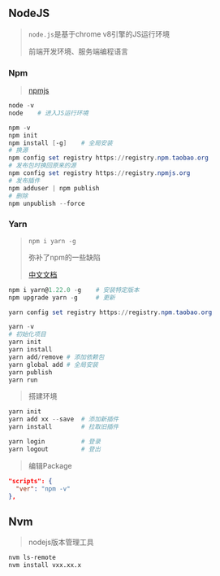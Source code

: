 <!-- 
title: NodeJS
sort: 
--> 

## NodeJS

> `node.js`是基于chrome v8引擎的JS运行环境
>
> 前端开发环境、服务端编程语言

### Npm

> [npmjs](https://www.npmjs.com/)

```powershell
node -v
node	# 进入JS运行环境

npm -v
npm init
npm install [-g]	# 全局安装
# 换源
npm config set registry https://registry.npm.taobao.org
# 发布包时换回原来的源
npm config set registry https://registry.npmjs.org
# 发布插件
npm adduser | npm publish
# 删除
npm unpublish --force
```

  ### Yarn

  > `npm i yarn -g`
  >
  > 弥补了npm的一些缺陷
  >
  > [中文文档](https://yarn.bootcss.com/)

  ```powershell
npm i yarn@1.22.0 -g 	# 安装特定版本
npm upgrade yarn -g		# 更新
  
yarn config set registry https://registry.npm.taobao.org
  
yarn -v
# 初始化项目
yarn init
yarn install
yarn add/remove # 添加依赖包
yarn global add	# 全局安装
yarn publish
yarn run
  ```

  > 搭建环境

  ```powershell
yarn init
yarn add xx --save	# 添加新插件
yarn install		# 拉取旧插件

yarn login			# 登录
yarn logout			# 登出
  ```

  > 编辑Package

  ```json
"scripts": {
    "ver": "npm -v"
},
  ```

## Nvm

> nodejs版本管理工具

```bash
nvm ls-remote
nvm install vxx.xx.x
```

